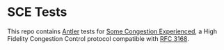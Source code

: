 # SCE Tests

This repo contains [Antler](https://github.com/heistp/antler/) tests for
[Some Congestion Experienced](https://github.com/chromi/sce), a High Fidelity
Congestion Control protocol compatible with
[RFC 3168](https://datatracker.ietf.org/doc/html/rfc3168).
